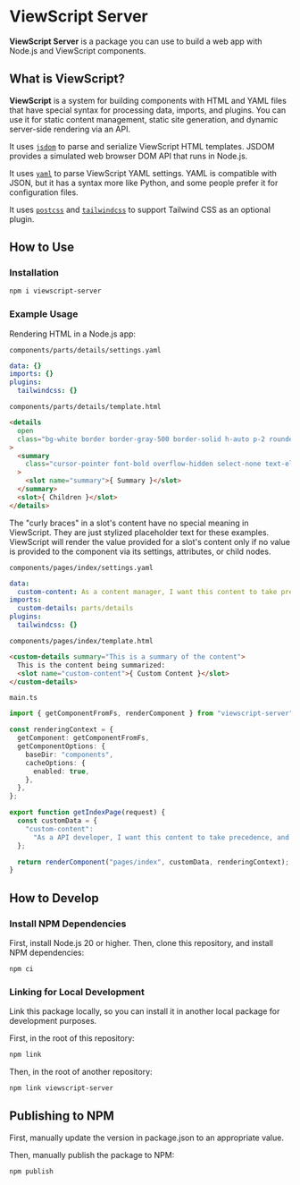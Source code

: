 # ViewScript Server

**ViewScript Server** is a package you can use to build a web app with Node.js and ViewScript components.

## What is ViewScript?

**ViewScript** is a system for building components with HTML and YAML files that have special syntax for processing data, imports, and plugins. You can use it for static content management, static site generation, and dynamic server-side rendering via an API.

It uses [`jsdom`](https://github.com/jsdom/jsdom) to parse and serialize ViewScript HTML templates. JSDOM provides a simulated web browser DOM API that runs in Node.js.

It uses [`yaml`](https://github.com/eemeli/yaml) to parse ViewScript YAML settings. YAML is compatible with JSON, but it has a syntax more like Python, and some people prefer it for configuration files.

It uses [`postcss`](https://github.com/postcss/postcss) and [`tailwindcss`](https://github.com/tailwindlabs/tailwindcss) to support Tailwind CSS as an optional plugin.

## How to Use

### Installation

```bash
npm i viewscript-server
```

### Example Usage

Rendering HTML in a Node.js app:

`components/parts/details/settings.yaml`

```yaml
data: {}
imports: {}
plugins:
  tailwindcss: {}
```

`components/parts/details/template.html`

```html
<details
  open
  class="bg-white border border-gray-500 border-solid h-auto p-2 rounded-lg shadow-md"
>
  <summary
    class="cursor-pointer font-bold overflow-hidden select-none text-ellipsis whitespace-nowrap"
  >
    <slot name="summary">{ Summary }</slot>
  </summary>
  <slot>{ Children }</slot>
</details>
```

The "curly braces" in a slot's content have no special meaning in ViewScript. They are just stylized placeholder text for these examples. ViewScript will render the value provided for a slot's content only if no value is provided to the component via its settings, attributes, or child nodes.

`components/pages/index/settings.yaml`

```yaml
data:
  custom-content: As a content manager, I want this content to take precedence, and it does!
imports:
  custom-details: parts/details
plugins:
  tailwindcss: {}
```

`components/pages/index/template.html`

```html
<custom-details summary="This is a summary of the content">
  This is the content being summarized:
  <slot name="custom-content">{ Custom Content }</slot>
</custom-details>
```

`main.ts`

```ts
import { getComponentFromFs, renderComponent } from "viewscript-server";

const renderingContext = {
  getComponent: getComponentFromFs,
  getComponentOptions: {
    baseDir: "components",
    cacheOptions: {
      enabled: true,
    },
  },
};

export function getIndexPage(request) {
  const customData = {
    "custom-content":
      "As a API developer, I want this content to take precedence, and it does!",
  };

  return renderComponent("pages/index", customData, renderingContext);
}
```

## How to Develop

### Install NPM Dependencies

First, install Node.js 20 or higher. Then, clone this repository, and install NPM dependencies:

```bash
npm ci
```

### Linking for Local Development

Link this package locally, so you can install it in another local package for development purposes.

First, in the root of this repository:

```bash
npm link
```

Then, in the root of another repository:

```bash
npm link viewscript-server
```

## Publishing to NPM

First, manually update the version in package.json to an appropriate value.

Then, manually publish the package to NPM:

```bash
npm publish
```
